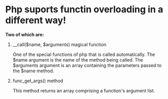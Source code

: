 # Php suports functin overloading in a different way!

**Two of which are:**

1. __call($name, $arguments) magical function

   One of the special functions of php that is called automatically.
   The $name argument is the name of the method being called. The $arguments argument is an array containing the parameters passed to the $name method.

2. func_get_args() method

   This method returns an array comprising a function's argument list. 

